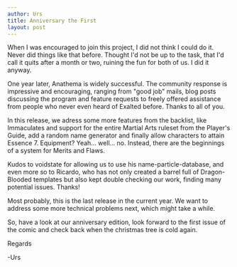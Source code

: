 ```yaml
---
author: Urs
title: Anniversary the First
layout: post
---
```


When I was encouraged to join this project, I did not think I could do it. Never did things like that before. Thought I'd not be up to the task, that I'd call it quits after a month or two, ruining the fun for both of us. I did it anyway.

One year later, Anathema is widely successful. The community response is impressive and encouraging, ranging from "good job" mails, blog posts discussing the program and feature requests to freely offered assistance 
from people who never even heard of Exalted before. Thanks to all of you.

In this release, we adress some more features from the backlist, like Immaculates and support for the entire Martial Arts ruleset from the Player's Guide, add
a random name generator and finally allow characters to attain Essence 7.
Equipment? Yeah... well... no. Instead, there are the beginnings of a system for Merits and Flaws.

Kudos to voidstate for allowing us to use his name-particle-database, and even more so to Ricardo,
who has not only created a barrel full of Dragon-Blooded templates but also kept double checking our work, finding many potential issues. Thanks!

Most probably, this is the last release in the current year. We want to address some more technical
problems next, which might take a while.

So, have a look at our anniversary edition, look forward to the first issue of the comic and check back when the christmas tree is cold again.

Regards

-Urs